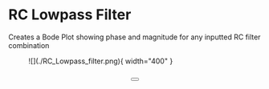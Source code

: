# RC Lowpass Filter

Creates a Bode Plot showing phase and magnitude for any inputted RC filter combination

<figure markdown>
   ![](./RC_Lowpass_filter.png){ width="400" }
</figure>

<form action="RCindex.html" style="text-align:center;">
<button style="align-content: center;" class="md-button md-button--primary">
</button>
</form>
